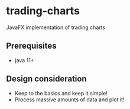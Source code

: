 # trading-charts
JavaFX implementation of trading charts

## Prerequisites
* java 11+

## Design consideration
* Keep to the basics and keep it simple!
* Process massive amounts of data and plot it!
